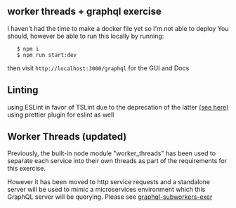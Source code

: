 ## worker threads + graphql exercise
I haven't had the time to make a docker file yet so I'm not able to deploy
You should, however be able to run this locally by running:
```
   $ npm i
   $ npm run start:dev
```
then visit `http://localhost:3000/graphql` for the GUI and Docs

## Linting
using ESLint in favor of TSLint due to the deprecation of the latter [(see here)](https://github.com/palantir/tslint/issues/4534)
using prettier plugin for eslint as well
 

## Worker Threads (updated)
Previously, the built-in node module "worker_threads" has been used to separate each service into their own threads as part of the requirements for this exercise. 

However it has been moved to http service requests and a standalone server will be used to mimic a microservices environment which this GraphQL server will be querying. Please see [graphql-subworkers-exer](https://github.com/cnamqui/graphql-subworkers-exer)
 